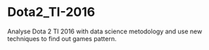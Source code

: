 # Dota2_TI-2016
Analyse Dota 2 TI 2016 with data science metodology and use new techniques to find out games pattern.
